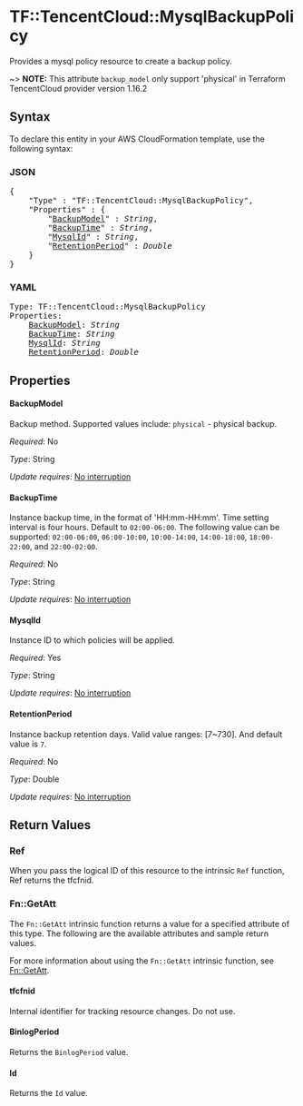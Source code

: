 # TF::TencentCloud::MysqlBackupPolicy

Provides a mysql policy resource to create a backup policy.

~> **NOTE:** This attribute `backup_model` only support 'physical' in Terraform TencentCloud provider version 1.16.2

## Syntax

To declare this entity in your AWS CloudFormation template, use the following syntax:

### JSON

<pre>
{
    "Type" : "TF::TencentCloud::MysqlBackupPolicy",
    "Properties" : {
        "<a href="#backupmodel" title="BackupModel">BackupModel</a>" : <i>String</i>,
        "<a href="#backuptime" title="BackupTime">BackupTime</a>" : <i>String</i>,
        "<a href="#mysqlid" title="MysqlId">MysqlId</a>" : <i>String</i>,
        "<a href="#retentionperiod" title="RetentionPeriod">RetentionPeriod</a>" : <i>Double</i>
    }
}
</pre>

### YAML

<pre>
Type: TF::TencentCloud::MysqlBackupPolicy
Properties:
    <a href="#backupmodel" title="BackupModel">BackupModel</a>: <i>String</i>
    <a href="#backuptime" title="BackupTime">BackupTime</a>: <i>String</i>
    <a href="#mysqlid" title="MysqlId">MysqlId</a>: <i>String</i>
    <a href="#retentionperiod" title="RetentionPeriod">RetentionPeriod</a>: <i>Double</i>
</pre>

## Properties

#### BackupModel

Backup method. Supported values include: `physical` - physical backup.

_Required_: No

_Type_: String

_Update requires_: [No interruption](https://docs.aws.amazon.com/AWSCloudFormation/latest/UserGuide/using-cfn-updating-stacks-update-behaviors.html#update-no-interrupt)

#### BackupTime

Instance backup time, in the format of 'HH:mm-HH:mm'. Time setting interval is four hours. Default to `02:00-06:00`. The following value can be supported: `02:00-06:00`, `06:00-10:00`, `10:00-14:00`, `14:00-18:00`, `18:00-22:00`, and `22:00-02:00`.

_Required_: No

_Type_: String

_Update requires_: [No interruption](https://docs.aws.amazon.com/AWSCloudFormation/latest/UserGuide/using-cfn-updating-stacks-update-behaviors.html#update-no-interrupt)

#### MysqlId

Instance ID to which policies will be applied.

_Required_: Yes

_Type_: String

_Update requires_: [No interruption](https://docs.aws.amazon.com/AWSCloudFormation/latest/UserGuide/using-cfn-updating-stacks-update-behaviors.html#update-no-interrupt)

#### RetentionPeriod

Instance backup retention days. Valid value ranges: [7~730]. And default value is `7`.

_Required_: No

_Type_: Double

_Update requires_: [No interruption](https://docs.aws.amazon.com/AWSCloudFormation/latest/UserGuide/using-cfn-updating-stacks-update-behaviors.html#update-no-interrupt)

## Return Values

### Ref

When you pass the logical ID of this resource to the intrinsic `Ref` function, Ref returns the tfcfnid.

### Fn::GetAtt

The `Fn::GetAtt` intrinsic function returns a value for a specified attribute of this type. The following are the available attributes and sample return values.

For more information about using the `Fn::GetAtt` intrinsic function, see [Fn::GetAtt](https://docs.aws.amazon.com/AWSCloudFormation/latest/UserGuide/intrinsic-function-reference-getatt.html).

#### tfcfnid

Internal identifier for tracking resource changes. Do not use.

#### BinlogPeriod

Returns the <code>BinlogPeriod</code> value.

#### Id

Returns the <code>Id</code> value.

